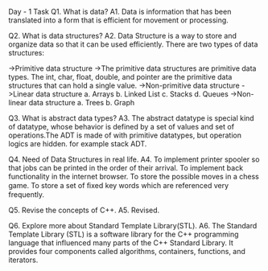 
Day - 1 Task
Q1. What is data?
A1. Data is information that has been translated into a form that is efficient for movement or processing.

Q2. What is data structures?
A2. Data Structure is a way to store and organize data so that it can be used efficiently.
  There are two types of data structures:

  ->Primitive data structure
     ->The primitive data structures are primitive data types. The int, char, float, double, and pointer are the primitive data structures that can hold a single value.
  ->Non-primitive data structure
    ->Linear data structure
      a. Arrays
      b. Linked List
      c. Stacks
      d. Queues
    ->Non-linear data structure
      a. Trees
      b. Graph

Q3. What is abstract data types?
A3. The abstract datatype is special kind of datatype, whose behavior is defined by a set of values and set of operations.The ADT is made of with primitive datatypes, but operation logics are hidden.
	for example stack ADT.

Q4. Need of Data Structures in real life.
A4. To implement printer spooler so that jobs can be printed in the order of their arrival. To implement back functionality in the internet browser. To store the possible moves in a chess game. To store a set of ﬁxed key words which are referenced very frequently.

Q5. Revise the concepts of C++.
A5. Revised.

Q6. Explore more about Standard Template Library(STL).
A6. The Standard Template Library (STL) is a software library for the C++ programming language that influenced many parts of the C++ Standard Library. It provides four components called algorithms, containers, functions, and iterators.

